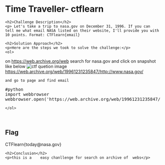 <title>Time Traveller- ctflearn</title>

<!DOCTYPE html>
<html>

<body>
    <h1>Time Traveller- ctflearn</h1>

    <h2>Challenge Description</h2>
    <p> Let's take a trip to nasa.gov on December 31, 1996. If you can tell me what email NASA listed on their website, I'll provide you with 10 points. Format: CTFlearn{email}
 
</p>
 
    <h2>Solution Approach</h2>
    <p>Here are the steps we took to solve the challenge:</p>
    <ol>
on https://web.archive.org/web 
search for nasa.gov and click on snapshot like below
 <img src=" https://cybersecctf.github.io/blog/2024/practice/ctflearn/TimeTraveller/internetarchive.png" alt="ctf quetion image" class="inline"/>
        https://web.archive.org/web/19961231235847/http://www.nasa.gov/
       
    and go to page and find email
<pre >
#python
import webbrowser
webbrowser.open('https://web.archive.org/web/19961231235847/http://www.nasa.gov/', new=2)
</pre>
    </ol>
<br>
    <h2>Flag</h2>
    <p class="flag">CTFlearn{today@nasa.gov}
</p>

    <h2>Conclusion</h2>
    <p>this is a    easy chanllenge for search on archive of  webs</p>
</body>
</html>


